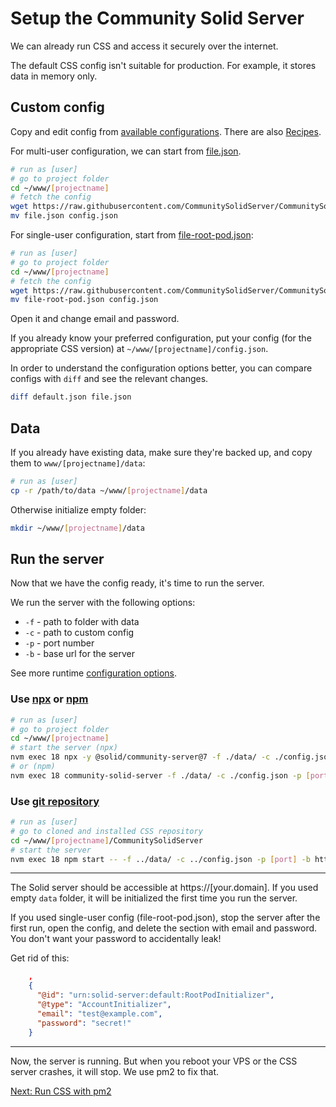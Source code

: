 # Setup the Community Solid Server

We can already run CSS and access it securely over the internet.

The default CSS config isn't suitable for production. For example, it stores data in memory only.

## Custom config

Copy and edit config from [available configurations](https://github.com/CommunitySolidServer/CommunitySolidServer/tree/main/config). There are also [Recipes](https://github.com/CommunitySolidServer/Recipes/).

For multi-user configuration, we can start from [file.json](https://github.com/CommunitySolidServer/CommunitySolidServer/blob/main/config/file.json).

```sh
# run as [user]
# go to project folder
cd ~/www/[projectname]
# fetch the config
wget https://raw.githubusercontent.com/CommunitySolidServer/CommunitySolidServer/main/config/file.json
mv file.json config.json
```

For single-user configuration, start from [file-root-pod.json](https://github.com/CommunitySolidServer/CommunitySolidServer/blob/main/config/file-root-pod.json):

```sh
# run as [user]
# go to project folder
cd ~/www/[projectname]
# fetch the config
wget https://raw.githubusercontent.com/CommunitySolidServer/CommunitySolidServer/main/config/file-root-pod.json
mv file-root-pod.json config.json
```

Open it and change email and password.

If you already know your preferred configuration, put your config (for the appropriate CSS version) at `~/www/[projectname]/config.json`.

In order to understand the configuration options better, you can compare configs with `diff` and see the relevant changes.

```sh
diff default.json file.json
```

## Data

If you already have existing data, make sure they're backed up, and copy them to `www/[projectname]/data`:

```sh
# run as [user]
cp -r /path/to/data ~/www/[projectname]/data
```

Otherwise initialize empty folder:

```sh
mkdir ~/www/[projectname]/data
```

## Run the server

Now that we have the config ready, it's time to run the server.

We run the server with the following options:

- `-f` - path to folder with data
- `-c` - path to custom config
- `-p` - port number
- `-b` - base url for the server

See more runtime [configuration options]().

### Use [npx](install-css.md#option-1---npx) or [npm](install-css.md#option-2---npm)

```sh
# run as [user]
# go to project folder
cd ~/www/[projectname]
# start the server (npx)
nvm exec 18 npx -y @solid/community-server@7 -f ./data/ -c ./config.json -p [port] -b https://[your.domain]
# or (npm)
nvm exec 18 community-solid-server -f ./data/ -c ./config.json -p [port] -b https://[your.domain]

```

### Use [git repository](install-css.md#option-3---github-repository)

```sh
# run as [user]
# go to cloned and installed CSS repository
cd ~/www/[projectname]/CommunitySolidServer
# start the server
nvm exec 18 npm start -- -f ../data/ -c ../config.json -p [port] -b https://[your.domain]
```

---

The Solid server should be accessible at https://[your.domain]. If you used empty `data` folder, it will be initialized the first time you run the server.

If you used single-user config (file-root-pod.json), stop the server after the first run, open the config, and delete the section with email and password. You don't want your password to accidentally leak!

Get rid of this:

```json
    ,
    {
      "@id": "urn:solid-server:default:RootPodInitializer",
      "@type": "AccountInitializer",
      "email": "test@example.com",
      "password": "secret!"
    }
```

---

Now, the server is running. But when you reboot your VPS or the CSS server crashes, it will stop. We use pm2 to fix that.

[Next: Run CSS with pm2](use-pm2.md)
